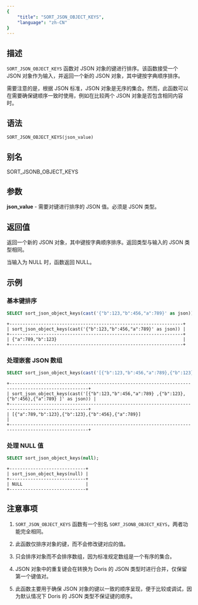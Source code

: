 ```yaml
---
{
    "title": "SORT_JSON_OBJECT_KEYS",
    "language": "zh-CN"
}
---
```


<!-- 
Licensed to the Apache Software Foundation (ASF) under one
or more contributor license agreements.  See the NOTICE file
distributed with this work for additional information
regarding copyright ownership.  The ASF licenses this file
to you under the Apache License, Version 2.0 (the
"License"); you may not use this file except in compliance
with the License.  You may obtain a copy of the License at

  http://www.apache.org/licenses/LICENSE-2.0

Unless required by applicable law or agreed to in writing,
software distributed under the License is distributed on an
"AS IS" BASIS, WITHOUT WARRANTIES OR CONDITIONS OF ANY
KIND, either express or implied.  See the License for the
specific language governing permissions and limitations
under the License.
-->

## 描述

`SORT_JSON_OBJECT_KEYS` 函数对 JSON 对象的键进行排序。该函数接受一个 JSON 对象作为输入，并返回一个新的 JSON 对象，其中键按字典顺序排序。

需要注意的是，根据 JSON 标准，JSON 对象是无序的集合。然而，此函数可以在需要确保键顺序一致时使用，例如在比较两个 JSON 对象是否包含相同内容时。

## 语法

```sql
SORT_JSON_OBJECT_KEYS(json_value)
```

## 别名

SORT_JSONB_OBJECT_KEYS

## 参数

**json_value** - 需要对键进行排序的 JSON 值。必须是 JSON 类型。

## 返回值

返回一个新的 JSON 对象，其中键按字典顺序排序。返回类型与输入的 JSON 类型相同。

当输入为 NULL 时，函数返回 NULL。

## 示例

### 基本键排序

```sql
SELECT sort_json_object_keys(cast('{"b":123,"b":456,"a":789}' as json));
```

```text
+------------------------------------------------------------------+
| sort_json_object_keys(cast('{"b":123,"b":456,"a":789}' as json)) |
+------------------------------------------------------------------+
| {"a":789,"b":123}                                                |
+------------------------------------------------------------------+
```

### 处理嵌套 JSON 数组

```sql
SELECT sort_json_object_keys(cast('[{"b":123,"b":456,"a":789},{"b":123},{"b":456},{"a":789}]' as json));
```

```text
+----------------------------------------------------------------------------------------------------+
| sort_json_object_keys(cast('[{"b":123,"b":456,"a":789} ,{"b":123},{"b":456},{"a":789} ]' as json)) |
+----------------------------------------------------------------------------------------------------+
| [{"a":789,"b":123},{"b":123},{"b":456},{"a":789}]                                                  |
+----------------------------------------------------------------------------------------------------+
```

### 处理 NULL 值

```sql
SELECT sort_json_object_keys(null);
```

```text
+-----------------------------+
| sort_json_object_keys(null) |
+-----------------------------+
| NULL                        |
+-----------------------------+
```

## 注意事项

1. `SORT_JSON_OBJECT_KEYS` 函数有一个别名 `SORT_JSONB_OBJECT_KEYS`，两者功能完全相同。

2. 此函数仅排序对象的键，而不会修改键对应的值。

3. 只会排序对象而不会排序数组，因为标准规定数组是一个有序的集合。

4. JSON 对象中的重复键会在转换为 Doris 的 JSON 类型时进行合并，仅保留第一个键值对。

5. 此函数主要用于确保 JSON 对象的键以一致的顺序呈现，便于比较或调试，因为默认情况下 Doris 的 JSON 类型不保证键的顺序。
